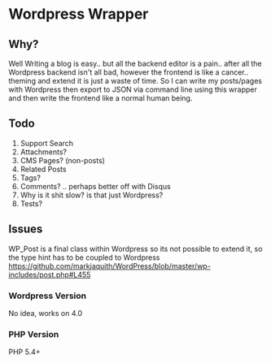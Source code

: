 # Wordpress Wrapper

## Why?
Well Writing a blog is easy.. but all the backend editor is a pain.. after all the Wordpress backend isn't all bad, however the frontend is like a cancer.. theming and extend it is just a waste of time. So I can write my posts/pages with Wordpress then export to JSON via command line using this wrapper and then write the frontend like a normal human being.

## Todo
1. Support Search
2. Attachments?
3. CMS Pages? (non-posts)
4. Related Posts
5. Tags?
6. Comments? .. perhaps better off with Disqus
7. Why is it shit slow? is that just Wordpress?
8. Tests?

## Issues
WP_Post is a final class within Wordpress so its not possible to extend it, so the type hint has to be coupled to Wordpress
https://github.com/markjaquith/WordPress/blob/master/wp-includes/post.php#L455

### Wordpress Version
No idea, works on 4.0

### PHP Version
PHP 5.4+


